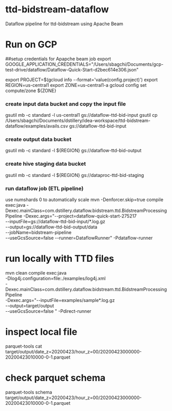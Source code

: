 # ttd-bidstream-dataflow
Dataflow pipeline for ttd-bidstream using Apache Beam

# Run on GCP
##setup credentials for Apapche beam job
export GOOGLE_APPLICATION_CREDENTIALS="/Users/sbagchi/Documents/gcp-test-drive/dataflow/Dataflow-Quick-Start-d2bec614e306.json"

export PROJECT=$(gcloud info --format='value(config.project)')
export REGION=us-central1
export ZONE=us-central1-a
gcloud config set compute/zone ${ZONE}

### create input data bucket and copy the input file
gsutil mb -c standard -l us-central1 gs://dataflow-ttd-bid-input
gsutil cp /Users/sbagchi/Documents/dstillery/idea-workspace/ttd-bidstream-dataflow/examples/avails.csv gs://dataflow-ttd-bid-input

### create output data bucket
gsutil mb -c standard -l ${REGION} gs://dataflow-ttd-bid-output

### create hive staging data bucket
gsutil mb -c standard -l ${REGION} gs://dataproc-ttd-bid-staging

### run dataflow job (ETL pipeline)
use numshards 0 to automatically scale
mvn -Denforcer.skip=true compile exec:java -Dexec.mainClass=com.dstillery.dataflow.bidstream.ttd.BidstreamProcessingPipeline       -Dexec.args="--project=dataflow-quick-start-275217 \
      --inputFile=gs://dataflow-ttd-bid-input/*.log.gz \
      --output=gs://dataflow-ttd-bid-output/data \
      --jobName=bidstream-pipeline \
      --useGcsSource=false
      --runner=DataflowRunner" -Pdataflow-runner  

# run locally with TTD files     
mvn clean compile exec:java \
      -Dlog4j.configuration=file:./examples/log4j.xml \
      -Dexec.mainClass=com.dstillery.dataflow.bidstream.ttd.BidstreamProcessingPipeline \
      -Dexec.args="--inputFile=examples/sample*.log.gz \
      --output=target/output \
      --useGcsSource=false " -Pdirect-runner 
      
# inspect local file
parquet-tools cat target/output/date_z=20200423/hour_z=00/20200423000000-20200423010000-0-1.parquet

# check parquet schema
parquet-tools schema target/output/date_z=20200423/hour_z=00/20200423000000-20200423010000-0-1.parquet       